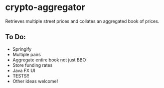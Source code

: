 # crypto-aggregator

Retrieves multiple street prices and collates an aggregated book of prices.

## To Do:
- Springify
- Multiple pairs
- Aggregate entire book not just BBO
- Store funding rates
- Java FX UI
- TESTS!!
- Other ideas welcome!

